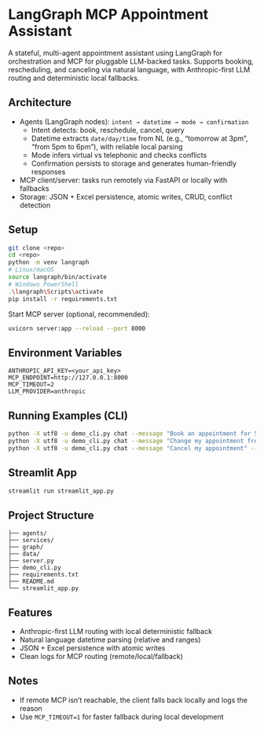 # LangGraph MCP Appointment Assistant

A stateful, multi-agent appointment assistant using LangGraph for orchestration and MCP for pluggable LLM-backed tasks. Supports booking, rescheduling, and canceling via natural language, with Anthropic-first LLM routing and deterministic local fallbacks.

## Architecture
- Agents (LangGraph nodes): `intent → datetime → mode → confirmation`
  - Intent detects: book, reschedule, cancel, query
  - Datetime extracts `date/day/time` from NL (e.g., “tomorrow at 3pm”, “from 5pm to 6pm”), with reliable local parsing
  - Mode infers virtual vs telephonic and checks conflicts
  - Confirmation persists to storage and generates human-friendly responses
- MCP client/server: tasks run remotely via FastAPI or locally with fallbacks
- Storage: JSON + Excel persistence, atomic writes, CRUD, conflict detection

## Setup
```bash
git clone <repo>
cd <repo>
python -m venv langraph
# Linux/macOS
source langraph/bin/activate
# Windows PowerShell
.\langraph\Scripts\activate
pip install -r requirements.txt
```

Start MCP server (optional, recommended):
```bash
uvicorn server:app --reload --port 8000
```

## Environment Variables
```
ANTHROPIC_API_KEY=<your_api_key>
MCP_ENDPOINT=http://127.0.0.1:8000
MCP_TIMEOUT=2
LLM_PROVIDER=anthropic
```

## Running Examples (CLI)
```bash
python -X utf8 -u demo_cli.py chat --message "Book an appointment for 5pm tomorrow" --user-id testuser
python -X utf8 -u demo_cli.py chat --message "Change my appointment from 5pm to 6pm" --user-id testuser
python -X utf8 -u demo_cli.py chat --message "Cancel my appointment" --user-id testuser
```

## Streamlit App
```bash
streamlit run streamlit_app.py
```

## Project Structure
```
├── agents/
├── services/
├── graph/
├── data/
├── server.py
├── demo_cli.py
├── requirements.txt
├── README.md
└── streamlit_app.py
```

## Features
- Anthropic-first LLM routing with local deterministic fallback
- Natural language datetime parsing (relative and ranges)
- JSON + Excel persistence with atomic writes
- Clean logs for MCP routing (remote/local/fallback)

## Notes
- If remote MCP isn’t reachable, the client falls back locally and logs the reason
- Use `MCP_TIMEOUT=1` for faster fallback during local development
